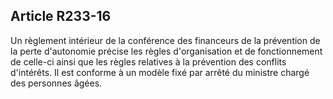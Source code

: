 ## Article R233-16

Un règlement intérieur de la conférence des financeurs de la prévention de la perte d'autonomie précise
les règles d'organisation et de fonctionnement de celle-ci ainsi que les règles relatives à la prévention des
conflits d'intérêts. Il est conforme à un modèle fixé par arrêté du ministre chargé des personnes âgées.

